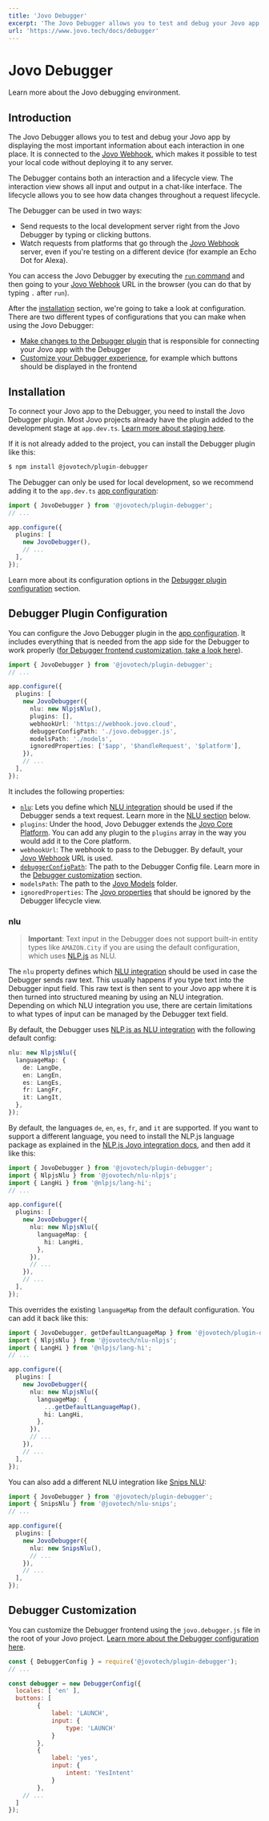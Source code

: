 ```yaml
---
title: 'Jovo Debugger'
excerpt: 'The Jovo Debugger allows you to test and debug your Jovo app by displaying the most important information about each interaction in one place.'
url: 'https://www.jovo.tech/docs/debugger'
---
```


# Jovo Debugger

Learn more about the Jovo debugging environment.

## Introduction

The Jovo Debugger allows you to test and debug your Jovo app by displaying the most important information about each interaction in one place. It is connected to the [Jovo Webhook](https://www.jovo.tech/docs/webhook), which makes it possible to test your local code without deploying it to any server.

The Debugger contains both an interaction and a lifecycle view. The interaction view shows all input and output in a chat-like interface. The lifecycle allows you to see how data changes throughout a request lifecycle.

The Debugger can be used in two ways:

- Send requests to the local development server right from the Jovo Debugger by typing or clicking buttons.
- Watch requests from platforms that go through the [Jovo Webhook](https://www.jovo.tech/docs/webhook) server, even if you're testing on a different device (for example an Echo Dot for Alexa).

You can access the Jovo Debugger by executing the [`run` command](https://www.jovo.tech/docs/run-command) and then going to your [Jovo Webhook](https://www.jovo.tech/docs/webhook) URL in the browser (you can do that by typing `.` after `run`).

After the [installation](#installation) section, we're going to take a look at configuration. There are two different types of configurations that you can make when using the Jovo Debugger:

- [Make changes to the Debugger plugin](#debugger-plugin-configuration) that is responsible for connecting your Jovo app with the Debugger
- [Customize your Debugger experience](#debugger-customization), for example which buttons should be displayed in the frontend

## Installation

To connect your Jovo app to the Debugger, you need to install the Jovo Debugger plugin. Most Jovo projects already have the plugin added to the development stage at `app.dev.ts`. [Learn more about staging here](https://www.jovo.tech/docs/staging).

If it is not already added to the project, you can install the Debugger plugin like this:

```sh
$ npm install @jovotech/plugin-debugger
```

The Debugger can only be used for local development, so we recommend adding it to the `app.dev.ts` [app configuration](https://www.jovo.tech/docs/app-config):

```typescript
import { JovoDebugger } from '@jovotech/plugin-debugger';
// ...

app.configure({
  plugins: [
    new JovoDebugger(),
    // ...
  ],
});
```

Learn more about its configuration options in the [Debugger plugin configuration](#debugger-plugin-configuration) section.

## Debugger Plugin Configuration

You can configure the Jovo Debugger plugin in the [app configuration](https://www.jovo.tech/docs/app-config). It includes everything that is needed from the app side for the Debugger to work properly ([for Debugger frontend customization, take a look here](#debugger-customization)).

```typescript
import { JovoDebugger } from '@jovotech/plugin-debugger';
// ...

app.configure({
  plugins: [
    new JovoDebugger({
      nlu: new NlpjsNlu(),
      plugins: [],
      webhookUrl: 'https://webhook.jovo.cloud',
      debuggerConfigPath: './jovo.debugger.js',
      modelsPath: './models',
      ignoredProperties: ['$app', '$handleRequest', '$platform'],
    }),
    // ...
  ],
});
```

It includes the following properties:

- [`nlu`](#nlu): Lets you define which [NLU integration](https://www.jovo.tech/docs/nlu) should be used if the Debugger sends a text request. Learn more in the [NLU section](#nlu) below.
- `plugins`: Under the hood, Jovo Debugger extends the [Jovo Core Platform](https://www.jovo.tech/marketplace/platform-core). You can add any plugin to the `plugins` array in the way you would add it to the Core platform.
- `webhookUrl`: The webhook to pass to the Debugger. By default, your [Jovo Webhook](https://www.jovo.tech/docs/webhook) URL is used.
- [`debuggerConfigPath`](#debugger-customization): The path to the Debugger Config file. Learn more in the [Debugger customization](#debugger-customization) section.
- `modelsPath`: The path to the [Jovo Models](https://www.jovo.tech/docs/models) folder.
- `ignoredProperties`: The [Jovo properties](https://www.jovo.tech/docs/jovo-properties) that should be ignored by the Debugger lifecycle view.

### nlu

> **Important**: Text input in the Debugger does not support built-in entity types like `AMAZON.City` if you are using the default configuration, which uses [NLP.js](https://www.jovo.tech/marketplace/nlu-nlpjs) as NLU.

The `nlu` property defines which [NLU integration](https://www.jovo.tech/docs/nlu) should be used in case the Debugger sends raw text. This usually happens if you type text into the Debugger input field. This raw text is then sent to your Jovo app where it is then turned into structured meaning by using an NLU integration. Depending on which NLU integration you use, there are certain limitations to what types of input can be managed by the Debugger text field.

By default, the Debugger uses [NLP.js as NLU integration](https://www.jovo.tech/marketplace/nlu-nlpjs) with the following default config:

```typescript
nlu: new NlpjsNlu({
  languageMap: {
    de: LangDe,
    en: LangEn,
    es: LangEs,
    fr: LangFr,
    it: LangIt,
  },
});
```

By default, the languages `de`, `en`, `es`, `fr`, and `it` are supported. If you want to support a different language, you need to install the NLP.js language package as explained in the [NLP.js Jovo integration docs](https://www.jovo.tech/marketplace/nlu-nlpjs#language-configuration), and then add it like this:

```typescript
import { JovoDebugger } from '@jovotech/plugin-debugger';
import { NlpjsNlu } from '@jovotech/nlu-nlpjs';
import { LangHi } from '@nlpjs/lang-hi';
// ...

app.configure({
  plugins: [
    new JovoDebugger({
      nlu: new NlpjsNlu({
        languageMap: {
          hi: LangHi,
        },
      }),
      // ...
    }),
    // ...
  ],
});
```

This overrides the existing `languageMap` from the default configuration. You can add it back like this:

```typescript
import { JovoDebugger, getDefaultLanguageMap } from '@jovotech/plugin-debugger';
import { NlpjsNlu } from '@jovotech/nlu-nlpjs';
import { LangHi } from '@nlpjs/lang-hi';
// ...

app.configure({
  plugins: [
    new JovoDebugger({
      nlu: new NlpjsNlu({
        languageMap: {
          ...getDefaultLanguageMap(),
          hi: LangHi,
        },
      }),
      // ...
    }),
    // ...
  ],
});
```

You can also add a different NLU integration like [Snips NLU](https://www.jovo.tech/marketplace/nlu-snips):

```typescript
import { JovoDebugger } from '@jovotech/plugin-debugger';
import { SnipsNlu } from '@jovotech/nlu-snips';
// ...

app.configure({
  plugins: [
    new JovoDebugger({
      nlu: new SnipsNlu(),
      // ...
    }),
    // ...
  ],
});
```

## Debugger Customization

You can customize the Debugger frontend using the `jovo.debugger.js` file in the root of your Jovo project. [Learn more about the Debugger configuration here](https://www.jovo.tech/docs/debugger-config).

```js
const { DebuggerConfig } = require('@jovotech/plugin-debugger');
// ...

const debugger = new DebuggerConfig({
  locales: [ 'en' ],
  buttons: [
		{
			label: 'LAUNCH',
			input: {
				type: 'LAUNCH'
			}
		},
		{
			label: 'yes',
			input: {
				intent: 'YesIntent'
			}
		},
    // ...
  ]
});
```
